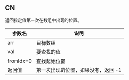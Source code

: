 ## CN

返回指定值第一次在数组中出现的位置。

|参数名|说明|
|-----|---|
|arr|目标数组|
|val|要查找的值|
|fromIdx=0|查找起始位置|
|返回值|第一次出现的位置，如果没有，返回 -1|

